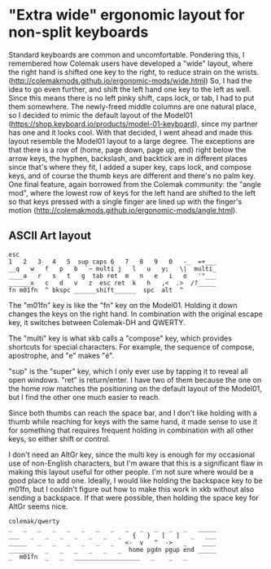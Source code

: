 # "Extra wide" ergonomic layout for non-split keyboards

Standard keyboards are common and uncomfortable. Pondering this, I remembered how Colemak users
have developed a "wide" layout, where the right hand is shifted one key to the right,
to reduce strain on the wrists. (http://colemakmods.github.io/ergonomic-mods/wide.html)
So, I had the idea to go even further, and shift the left hand one key to the left as well. 
Since this means there is no left pinky shift, caps lock, or tab, I had to put them somewhere. 
The newly-freed middle columns are one natural place, so I decided to mimic the default layout of 
the Model01 (https://shop.keyboard.io/products/model-01-keyboard), since my partner has one 
and it looks cool. With that decided, I went ahead and made this layout resemble the Model01 
layout to a large degree. The exceptions are that there is a row of (home, page down, page up, end) 
right below the arrow keys, the hyphen, backslash, and backtick are in different places since 
that's where they fit, I added a super key, caps lock, and compose keys, and of course the thumb 
keys are different and there's no palm key. One final feature, again borrowed from the Colemak 
community: the "angle mod", where the lowest row of keys for the left hand are shifted to 
the left so that keys pressed with a single finger are lined up with the finger's motion 
(http://colemakmods.github.io/ergonomic-mods/angle.html).

## ASCII Art layout

```
esc
1   2   3   4   5  sup caps 6   7   8   9   0   -_  =+___
__q   w   f   p   b  `~ multi j   l   u   y;   \|  multi_
____a   r   s   t   g  tab ret  m   n   e   i   o   '"___
______x   c   d   v   z  esc ret  k   h   ,<  .>  /?_____
fn m01fn  ^ bkspc ______shift______  spc  alt  ^
```

The "m01fn" key is like the "fn" key on the Model01. Holding it down changes the keys on 
the right hand. In combination with the original escape key, it switches between Colemak-DH and QWERTY.

The "multi" key is what xkb calls a "compose" key, which provides shortcuts for special characters. 
For example, the sequence of compose, apostrophe, and "e" makes "é".

"sup" is the "super" key, which I only ever use by tapping it to reveal all open windows. 
"ret" is return/enter. I have two of them because the one on the home row matches 
the positioning on the default layout of the Model01, but I find the other one much easier to reach.

Since both thumbs can reach the space bar, and I don't like holding with a thumb while 
reaching for keys with the same hand, it made sense to use it for something that requires 
frequent holding in combination with all other keys, so either shift or control.

I don't need an AltGr key, since the multi key is enough for my occasional use of non-English 
characters, but I'm aware that this is a significant flaw in making this layout useful for other 
people. I'm not sure where would be a good place to add one. Ideally, I would like holding the 
backspace key to be m01fn, but I couldn't figure out how to make this work in xkb without also 
sending a backspace. If that were possible, then holding the space key for AltGr seems nice.

```
colemak/qwerty
_   _   _   _   _   _   _   _   _   _   _   _   _   _____
___   _   _   _   _   _   _   _   {   }   [   ]   _   ___
_____   _   _   _   _   _   _   <-  v   ^  ->   _    ____
_______   _   _   _   _   _   _  home pgdn pgup end _____
_  m01fn  _   _   __________________   _    _   _
```
